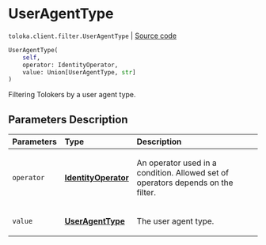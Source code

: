 # UserAgentType
`toloka.client.filter.UserAgentType` | [Source code](https://github.com/Toloka/toloka-kit/blob/v1.1.1/src/client/filter.py#L633)

```python
UserAgentType(
    self,
    operator: IdentityOperator,
    value: Union[UserAgentType, str]
)
```

Filtering Tolokers by a user agent type.

## Parameters Description

| Parameters | Type | Description |
| :----------| :----| :-----------|
`operator`|**[IdentityOperator](toloka.client.primitives.operators.IdentityOperator.md)**|<p>An operator used in a condition. Allowed set of operators depends on the filter.</p>
`value`|**[UserAgentType](toloka.client.filter.UserAgentType.UserAgentType.md)**|<p>The user agent type.</p>
